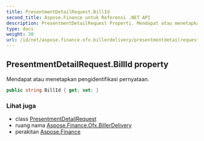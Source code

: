 ```yaml
---
title: PresentmentDetailRequest.BillId
second_title: Aspose.Finance untuk Referensi .NET API
description: PresentmentDetailRequest Properti. Mendapat atau menetapkan pengidentifikasi pernyataan.
type: docs
weight: 30
url: /id/net/aspose.finance.ofx.billerdelivery/presentmentdetailrequest/billid/
---
```

## PresentmentDetailRequest.BillId property

Mendapat atau menetapkan pengidentifikasi pernyataan.

```csharp
public string BillId { get; set; }
```

### Lihat juga

* class [PresentmentDetailRequest](../)
* ruang nama [Aspose.Finance.Ofx.BillerDelivery](../../presentmentdetailrequest/)
* perakitan [Aspose.Finance](../../../)


